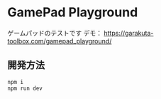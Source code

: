# GamePad Playground

ゲームパッドのテストです
デモ： https://garakuta-toolbox.com/gamepad_playground/

## 開発方法

```
npm i
npm run dev
```
